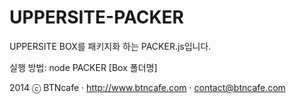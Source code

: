 UPPERSITE-PACKER
================
UPPERSITE BOX를 패키지화 하는 PACKER.js입니다.

실행 방법: node PACKER [Box 폴더명]

2014 ⓒ BTNcafe · http://www.btncafe.com · contact@btncafe.com

